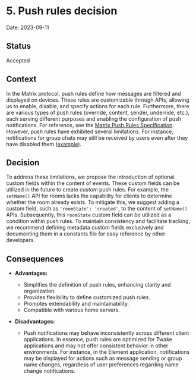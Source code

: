 # 5. Push rules decision
Date: 2023-09-11

## Status

Accepted

## Context

In the Matrix protocol, push rules define how messages are filtered and displayed on devices. These rules are customizable through APIs, allowing us to enable, disable, and specify actions for each rule. Furthermore, there are various types of push rules (override, content, sender, underride, etc.), each serving different purposes and enabling the configuration of push notifications. For reference, see the [Matrix Push Rules Specification](https://spec.matrix.org/v1.8/client-server-api/#push-rules). However, push rules have exhibited several limitations. For instance, notifications for group chats may still be received by users even after they have disabled them ([example](https://photos.app.goo.gl/JoaysSunovsdPtAs8)).

## Decision

To address these limitations, we propose the introduction of optional custom fields within the content of events. These custom fields can be utilized in the future to create custom push rules. For example, the `setName()` API for rooms lacks the capability for clients to determine whether the room already exists. To mitigate this, we suggest adding a custom field, such as `'roomState': 'created'`, to the content of `setName()` APIs. Subsequently, this `roomState` custom field can be utilized as a condition within push rules. To maintain consistency and facilitate tracking, we recommend defining metadata custom fields exclusively and documenting them in a constants file for easy reference by other developers.

## Consequences

- **Advantages:**
  - Simplifies the definition of push rules, enhancing clarity and organization.
  - Provides flexibility to define customized push rules.
  - Promotes extendability and maintainability.
  - Compatible with various home servers.

- **Disadvantages:**
  - Push notifications may behave inconsistently across different client applications. In essence, push rules are optimized for Twake applications and may not offer consistent behavior in other environments. For instance, in the Element application, notifications may be displayed for actions such as message sending or group name changes, regardless of user preferences regarding name change notifications.
